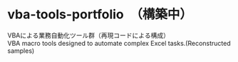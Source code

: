 # vba-tools-portfolio　（構築中）
VBAによる業務自動化ツール群（再現コードによる構成）<br>
VBA macro tools designed to automate complex Excel tasks.(Reconstructed samples)
